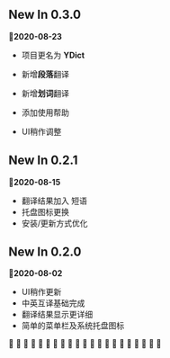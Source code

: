 ## New In 0.3.0

**:date:2020-08-23**

+ 项目更名为 **YDict**
+ 新增**段落**翻译

+ 新增**划词**翻译
+ 添加使用帮助
+ UI稍作调整



## New In 0.2.1

**:date:2020-08-15**

+ 翻译结果加入 短语
+ 托盘图标更换
+ 安装/更新方式优化



## New In 0.2.0

**:date:2020-08-02**

+ UI稍作更新
+ 中英互译基础完成
+ 翻译结果显示更详细
+ 简单的菜单栏及系统托盘图标





:tada: :tada: :tada: :tada: :tada: :tada: :tada: :tada: :tada: :tada: :tada: :tada: :tada: :tada: :tada: :tada: :tada: :tada: :tada: :tada: :tada: